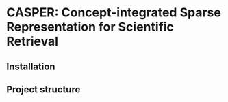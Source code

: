 # CASPER: Concept-integrated Sparse Representation for Scientific Retrieval

## Installation

## Project structure